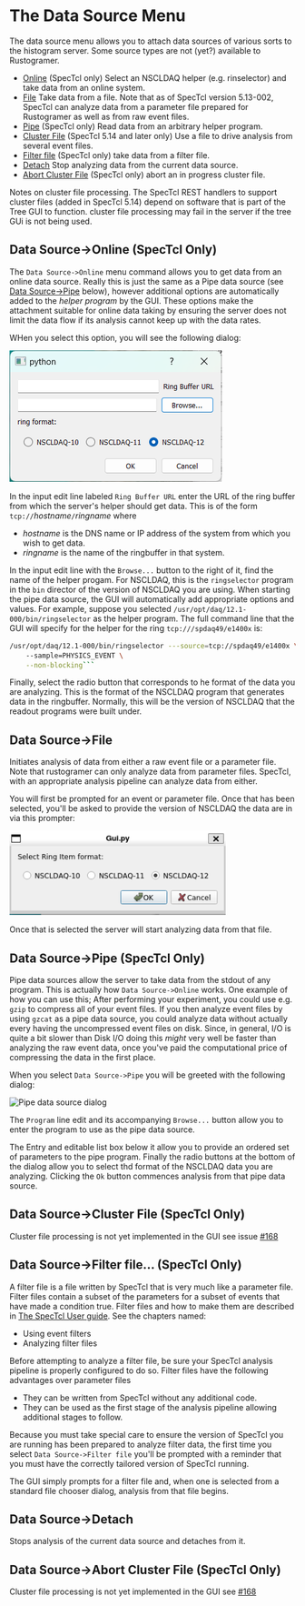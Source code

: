 # The Data Source Menu

The data source menu allows you to attach data sources of various sorts to the histogram server.  Some source types are not (yet?) available to Rustogramer.  

* [Online](#data-source-online)  (SpecTcl only) Select an NSCLDAQ helper (e.g. rinselector) and take data from an online system.
* [File](#data-source-file)  Take data from a file.  Note that as of SpecTcl version 5.13-002,  SpecTcl can analyze data from a parameter file prepared for Rustogramer as well as from raw event files.
* [Pipe](#data-source-pipe) (SpecTcl only) Read data from an arbitrary helper program.
* [Cluster File](#data-source-cluster-file) (SpecTcl 5.14 and later only) Use a file to drive analysis from several event files.
* [Filter file](#data-source-filter-file) (SpecTcl only) take data from a filter file.
* [Detach](#data-source-detach) Stop analyzing data from the current data source.
* [Abort Cluster File](#data-source-abort-cluster-file) (SpecTcl only) abort an in progress cluster file.

Notes on cluster file processing.  The SpecTcl REST handlers to support cluster files (added in SpecTcl 5.14) depend on software that is part of the Tree GUI to function.  cluster file processing may fail in the server if the tree GUi is not being used.

## Data Source->Online (SpecTcl Only)

The ```Data Source->Online``` menu command allows you to get data from an online data source.  Really this is just the same as a Pipe data source (see [Data Source->Pipe](#data-source-pipe) below), however additional options  are automatically added to the *helper program* by the GUI.  These options make the attachment suitable for online data taking by ensuring the server does not limit the data flow if its analysis cannot keep up with the data rates.

WHen you select this option, you will see the following dialog:

![Online prompter](./images/online_prompt.png)

In the input edit line labeled ```Ring Buffer URL``` enter the URL of the ring buffer from which the server's helper should get data.   This is of the form ```tcp://```*hostname*```/```*ringname*  where 

*  *hostname* is the DNS name or IP address of the system from which you wish to get data.
*  *ringname* is the name of the ringbuffer in that system.

In the input edit line with the ```Browse...``` button to the right of it, find the name of the helper progam.   For NSCLDAQ, this is the ```ringselector``` program in the ```bin``` director of the version of NSCLDAQ you are using.   When starting the pipe data source, the GUI will automatically add appropriate options and values.  For example, suppose you selected ```/usr/opt/daq/12.1-000/bin/ringselector``` as the helper program.  The full command line that the GUI will specify for the helper for the ring ```tcp:///spdaq49/e1400x``` is:

```bash
/usr/opt/daq/12.1-000/bin/ringselector ---source=tcp://spdaq49/e1400x \\
    --sample=PHYSICS_EVENT \
    --non-blocking```
```

Finally, select the radio button that corresponds to he format of the data you are analyzing.  This is the format of the NSCLDAQ program that generates data in the ringbuffer.  Normally, this will be the version of NSCLDAQ that the readout programs were built under.



## Data Source->File

Initiates analysis of data from either a raw event file or a parameter file.  Note that rustogramer can only analyze data from parameter files.  SpecTcl, with an appropriate analysis pipeline can analyze data from either.

You will first be prompted for an event or parameter file.  Once that has been selected, you'll be asked to provide the version of NSCLDAQ the data are in via this prompter:

![DAQVersion promter](./images/daqversion_prompt.png)

Once that is selected the server will start analyzing data from that file.

## Data Source->Pipe (SpecTcl Only)

Pipe data sources allow the server to take data from the stdout of any program.  This is actually how 
```Data Source->Online``` works.   One example of how you can use this;  After performing your experiment, you could use e.g. ```gzip``` to compress all of your event files.  If you then analyze event files by using ```gzcat``` as a pipe data source, you could analyze data without actually every having the uncompressed event files on disk.  Since, in general, I/O is quite a bit slower than Disk I/O doing this *might* very well be faster than analyzing the raw event data, once you've paid the computational price of compressing the data in the first place.

When you select ```Data Source->Pipe``` you will be greeted with the following dialog:

![Pipe data source dialog](./images/pipsrc_dialog.png)

The ```Program``` line edit and its accompanying ```Browse...``` button allow you to enter the program to use as the pipe data source.

The Entry and editable list box below it allow you to provide an ordered set of parameters to the pipe program.  Finally the radio buttons at the bottom of the dialog allow you to select thd format of the NSCLDAQ data you are analyzing.   Clicking the ```Ok``` button commences analysis from that pipe data source.

## Data Source->Cluster File (SpecTcl Only)

Cluster file processing is not yet implemented in the GUI see issue [#168](https://github.com/FRIBDAQ/rustogrammer/issues/168)

## Data Source->Filter file... (SpecTcl Only)

A filter file is a file written by SpecTcl that is very much like a parameter file.  Filter files contain a subset of the parameters for a subset of events that have made a condition true.  Filter files and how to make them are described in [The SpecTcl User guide](https://docs.nscl.msu.edu/daq/newsite/spectcl-5.0/UserGuide/index.html).  See the chapters named:

*  Using event filters
*  Analyzing filter files

Before attempting to analyze a filter file, be sure your SpecTcl analysis pipeline is properly configured to do so.  Filter files have the following advantages over parameter files

*  They can be written from SpecTcl without any additional code.
*  They can be used as the first stage of the analysis pipeline allowing additional stages to follow.

Because you must take special care to ensure the version of SpecTcl you are running has been prepared to analyze filter data, the first time you select ```Data Source->Filter file``` you'll be prompted with a reminder that you must have the correctly tailored version of SpecTcl running.

The GUI simply prompts for a filter file and, when one is selected from a standard file chooser dialog, analysis from that file begins.

## Data Source->Detach

Stops analysis of the current data source and detaches from it.  

## Data Source->Abort Cluster File (SpecTcl Only)

Cluster file processing is not yet implemented in the GUI see [#168](https://github.com/FRIBDAQ/rustogrammer/issues/168)